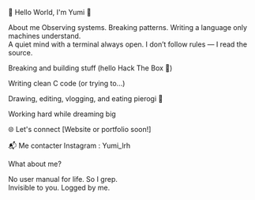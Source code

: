  🌸 Hello World, I'm Yumi 🌸

  About me 
Observing systems. Breaking patterns. Writing a language only machines understand.    
A quiet mind with a terminal always open.
I don’t follow rules — I read the source.

Breaking and building stuff (hello Hack The Box 👾)

Writing clean C code (or trying to…)

Drawing, editing, vlogging, and eating pierogi 🥟

Working hard while dreaming big

   🌐 Let's connect
[Website or portfolio soon!]


📬 Me contacter 
Instagram : Yumi_lrh


  What about me?
  
No user manual for life. So I grep.  
Invisible to you. Logged by me.
